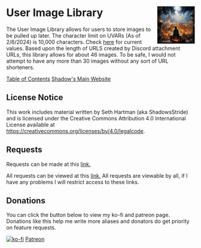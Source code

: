 <h1>User Image Library<img align="right" src="./Data/main.png" width="100px"></h1>

The User Image Library allows for users to store images to be pulled up later. The character limit on UVARs (As of 2/6/2024) is 10,000 characters. Check [here](https://github.com/avrae/avrae/blob/85b9ffdf4d70f0a9d9b9ab91b6a02f894766128e/aliasing/constants.py) for current values. Based upon the length of URLS created by Discord attachment URLs, this library allows for about 46 images. To be safe, I would not attempt to have any more than 30 images without any sort of URL shorteners.

[Table of Contents](https://github.com/Shadow-Draconic-Development/Avrae-User-Image-Library/blob/main/ToC.md)
[Shadow's Main Website](https://shadow-draconic-development.github.io/.github/)

## License Notice

This work includes material written by Seth Hartman (aka ShadowsStride) and is licensed under the Creative Commons Attribution 4.0 International License available at https://creativecommons.org/licenses/by/4.0/legalcode.

## Requests
Requests can be made at this [link.](https://forms.gle/YYkyPcBb1WHXWMYE6)

All requests can be viewed at this  [link.](https://docs.google.com/spreadsheets/d/1OyW78hh1ARDHeDu4hF4X2TxcpYSrrArprs8pkQB3zo4/edit?usp=sharing) All requests are viewable by all, if I have any problems I will restrict access to these links.

## Donations
You can click the button below to view my ko-fi and patreon page. Donations like this help me write more aliases and donators do get priority on feature requests.

[![ko-fi](https://ko-fi.com/img/githubbutton_sm.svg)](https://ko-fi.com/F2F6MG4NH) [Patreon](https://www.patreon.com/bePatron?u=47388431) 







